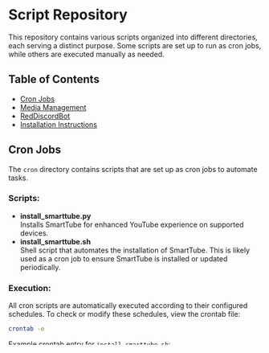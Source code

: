# Script Repository

This repository contains various scripts organized into different directories, each serving a distinct purpose. Some scripts are set up to run as cron jobs, while others are executed manually as needed.

## Table of Contents

- [Cron Jobs](#cron-jobs)
- [Media Management](#media-management)
- [RedDiscordBot](#reddiscordbot)
- [Installation Instructions](#installation-instructions)

## Cron Jobs

The `cron` directory contains scripts that are set up as cron jobs to automate tasks.

### Scripts:

- **install_smarttube.py**  
  Installs SmartTube for enhanced YouTube experience on supported devices.
- **install_smarttube.sh**  
  Shell script that automates the installation of SmartTube. This is likely used as a cron job to ensure SmartTube is installed or updated periodically.

### Execution:

All cron scripts are automatically executed according to their configured schedules. To check or modify these schedules, view the crontab file:

```bash
crontab -e
```

Example crontab entry for `install_smarttube.sh`:

```bash
0 2 * * * /docker/scripts/cron/install_smarttube.sh
```

## Media Management

This directory contains scripts to manage media files and metadata in Radarr and Sonarr.

### Scripts:

- **find_collectionType_radarr.py**  
  Queries Radarr to find collections of movies based on type. Useful for organizing or filtering collections in your movie database.

- **find_missing_airdate_sonarr.py**  
  Looks for TV shows in Sonarr that are missing air dates, helping to identify incomplete or erroneous entries in your TV show database.

- **remove_failed_imports_radarr.py**  
  Removes entries from Radarr that failed to import correctly, helping to clean up your media library and prevent clutter.

### Execution:

To execute any of these scripts, ensure the necessary environment variables are configured, then run the Python scripts:

```bash
python3 script_name.py
```

## RedDiscordBot

This directory contains a script for resetting word counts in a Discord bot.

### Script:

- **reset_word_count.py**  
  Resets word counts for users in a Discord bot. This is li used for managing a word count leaderboard in a Discord server.

### Instructions:

1. **Set up the SQLite Database**:  
   Ensure that you have a SQLite database with a table `member_words` that has the following fields:

   - `user_id`: The ID of the user.
   - `word`: The word whose count needs to be reset.
   - `quantity`: The count of the word.

2. **Usage**:  
   Run the script by passing the user ID and the word to reset as arguments.

   Example:

   ```bash
   python3 reset_word_count.py <user_id> "<word>"
   ```

   Replace `<user_id>` with the actual user ID and `<word>` with the word to reset.

   Example:

   ```bash
   python3 reset_word_count.py 12345 "example"
   ```

## Installation Instructions

### Environment Variables

Some directories may require environment variables. Ensure these are properly configured before running the scripts.

### Installing Dependencies

Make sure to install the necessary Python dependencies by using `pip` and a `requirements.txt` file (if provided). For example:

```bash
pip install -r requirements.txt
```

### Running Scripts

Scripts can be executed manually as described above. For cron job scripts, the scheduling is handled automatically by cron. To verify or modify the cron jobs, use:

```bash
crontab -e
```

## License

This project is licensed under the MIT License.
